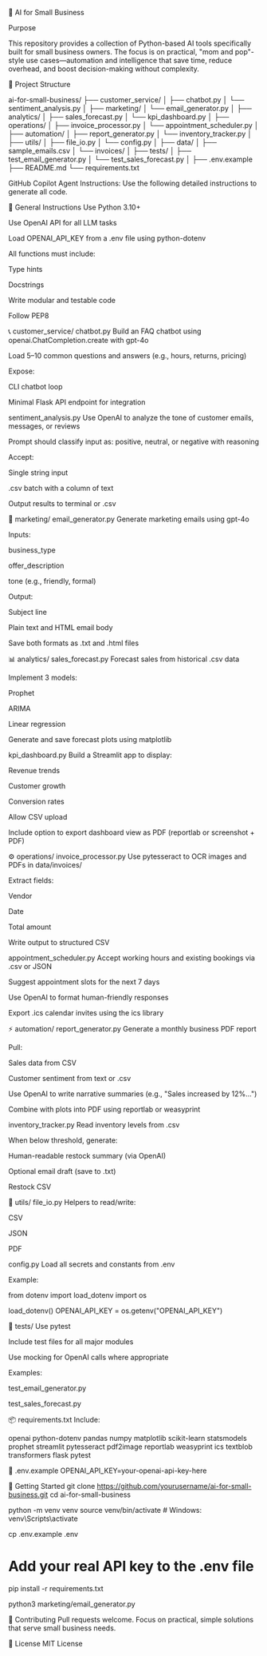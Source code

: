 🧠 AI for Small Business

Purpose

This repository provides a collection of Python-based AI tools specifically built for small business owners. The focus is on practical, "mom and pop"-style use cases—automation and intelligence that save time, reduce overhead, and boost decision-making without complexity.

📁 Project Structure

ai-for-small-business/
├── customer_service/
│   ├── chatbot.py
│   └── sentiment_analysis.py
│
├── marketing/
│   └── email_generator.py
│
├── analytics/
│   ├── sales_forecast.py
│   └── kpi_dashboard.py
│
├── operations/
│   ├── invoice_processor.py
│   └── appointment_scheduler.py
│
├── automation/
│   ├── report_generator.py
│   └── inventory_tracker.py
│
├── utils/
│   ├── file_io.py
│   └── config.py
│
├── data/
│   ├── sample_emails.csv
│   └── invoices/
│
├── tests/
│   ├── test_email_generator.py
│   └── test_sales_forecast.py
│
├── .env.example
├── README.md
└── requirements.txt

GitHub Copilot Agent Instructions: Use the following detailed instructions to generate all code.

🔧 General Instructions
Use Python 3.10+

Use OpenAI API for all LLM tasks

Load OPENAI_API_KEY from a .env file using python-dotenv

All functions must include:

Type hints

Docstrings

Write modular and testable code

Follow PEP8

📞 customer_service/
chatbot.py
Build an FAQ chatbot using openai.ChatCompletion.create with gpt-4o

Load 5–10 common questions and answers (e.g., hours, returns, pricing)

Expose:

CLI chatbot loop

Minimal Flask API endpoint for integration

sentiment_analysis.py
Use OpenAI to analyze the tone of customer emails, messages, or reviews

Prompt should classify input as: positive, neutral, or negative with reasoning

Accept:

Single string input

.csv batch with a column of text

Output results to terminal or .csv

📣 marketing/
email_generator.py
Generate marketing emails using gpt-4o

Inputs:

business_type

offer_description

tone (e.g., friendly, formal)

Output:

Subject line

Plain text and HTML email body

Save both formats as .txt and .html files

📊 analytics/
sales_forecast.py
Forecast sales from historical .csv data

Implement 3 models:

Prophet

ARIMA

Linear regression

Generate and save forecast plots using matplotlib

kpi_dashboard.py
Build a Streamlit app to display:

Revenue trends

Customer growth

Conversion rates

Allow CSV upload

Include option to export dashboard view as PDF (reportlab or screenshot + PDF)

⚙️ operations/
invoice_processor.py
Use pytesseract to OCR images and PDFs in data/invoices/

Extract fields:

Vendor

Date

Total amount

Write output to structured CSV

appointment_scheduler.py
Accept working hours and existing bookings via .csv or JSON

Suggest appointment slots for the next 7 days

Use OpenAI to format human-friendly responses

Export .ics calendar invites using the ics library

⚡ automation/
report_generator.py
Generate a monthly business PDF report

Pull:

Sales data from CSV

Customer sentiment from text or .csv

Use OpenAI to write narrative summaries (e.g., "Sales increased by 12%...")

Combine with plots into PDF using reportlab or weasyprint

inventory_tracker.py
Read inventory levels from .csv

When below threshold, generate:

Human-readable restock summary (via OpenAI)

Optional email draft (save to .txt)

Restock CSV

🧰 utils/
file_io.py
Helpers to read/write:

CSV

JSON

PDF

config.py
Load all secrets and constants from .env

Example:

from dotenv import load_dotenv
import os

load_dotenv()
OPENAI_API_KEY = os.getenv("OPENAI_API_KEY")

🧪 tests/
Use pytest

Include test files for all major modules

Use mocking for OpenAI calls where appropriate

Examples:

test_email_generator.py

test_sales_forecast.py

📦 requirements.txt
Include:

openai
python-dotenv
pandas
numpy
matplotlib
scikit-learn
statsmodels
prophet
streamlit
pytesseract
pdf2image
reportlab
weasyprint
ics
textblob
transformers
flask
pytest

🔐 .env.example
OPENAI_API_KEY=your-openai-api-key-here

🚀 Getting Started
git clone https://github.com/yourusername/ai-for-small-business.git
cd ai-for-small-business

python -m venv venv
source venv/bin/activate  # Windows: venv\Scripts\activate

cp .env.example .env
# Add your real API key to the .env file

pip install -r requirements.txt

python3 marketing/email_generator.py

🤝 Contributing
Pull requests welcome. Focus on practical, simple solutions that serve small business needs.

📄 License
MIT License
